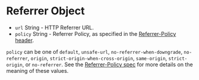 # Referrer Object

* `url` String - HTTP Referrer URL.
* `policy` String - Referrer Policy, as specified in the [Referrer-Policy
  header][1].

`policy` can be one of `default`, `unsafe-url`, `no-referrer-when-downgrade`,
`no-referrer`, `origin`, `strict-origin-when-cross-origin`, `same-origin`,
`strict-origin`, or `no-referrer`. See the [Referrer-Policy spec][1] for more
details on the meaning of these values.

[1]: https://developer.mozilla.org/en-US/docs/Web/HTTP/Headers/Referrer-Policy
